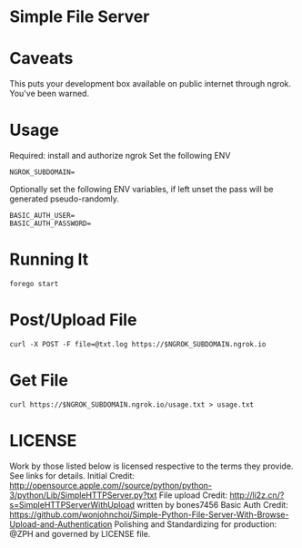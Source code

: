 Simple File Server
==

Caveats
==
This puts your development box available on public internet through ngrok. You've been warned.

Usage
===
Required: install and authorize ngrok
Set the following ENV 
```
NGROK_SUBDOMAIN=
```

Optionally set the following ENV variables, if left unset the pass will be generated pseudo-randomly.

```
BASIC_AUTH_USER=
BASIC_AUTH_PASSWORD=
```

Running It
===
```
forego start
```

# Post/Upload File
```
curl -X POST -F file=@txt.log https://$NGROK_SUBDOMAIN.ngrok.io
```
# Get File
```
curl https://$NGROK_SUBDOMAIN.ngrok.io/usage.txt > usage.txt
```

LICENSE
===

Work by those listed below is licensed respective to the terms they provide. See links for details.
Initial Credit: http://opensource.apple.com//source/python/python-3/python/Lib/SimpleHTTPServer.py?txt
File upload Credit: http://li2z.cn/?s=SimpleHTTPServerWithUpload written by bones7456
Basic Auth Credit: https://github.com/wonjohnchoi/Simple-Python-File-Server-With-Browse-Upload-and-Authentication
Polishing and Standardizing for production: @ZPH and governed by LICENSE file.
